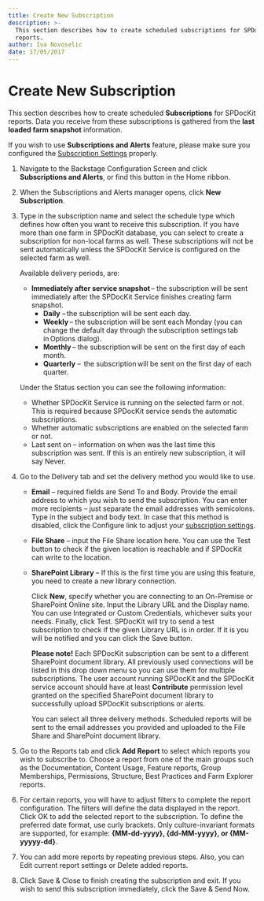 ```yaml
---
title: Create New Subscription
description: >-
  This section describes how to create scheduled subscriptions for SPDocKit
  reports.
author: Iva Novoselic
date: 17/05/2017
---
```


# Create New Subscription

This section describes how to create scheduled **Subscriptions** for SPDocKit reports. Data you receive from these subscriptions is gathered from the **last loaded farm snapshot** information.

If you wish to use **Subscriptions and Alerts** feature, please make sure you configured the [Subscription Settings](../get-to-know-spdockit/backstage-screen/options-wizard#subscription-settings.md) properly.

1. Navigate to the Backstage Configuration Screen and click **Subscriptions and Alerts**, or find this button in the Home ribbon.
2. When the Subscriptions and Alerts manager opens, click **New Subscription**.
3. Type in the subscription name and select the schedule type which defines how often you want to receive this subscription. If you have more than one farm in SPDocKit database, you can select to create a subscription for non-local farms as well. These subscriptions will not be sent automatically unless the SPDocKit Service is configured on the selected farm as well.

   Available delivery periods, are:

   * **Immediately after service snapshot** – the subscription will be sent immediately after the SPDocKit Service finishes creating farm snapshot.
     * **Daily** – the subscription will be sent each day.
     * **Weekly** – the subscription will be sent each Monday \(you can change the default day through the subscription settings tab in Options dialog\).
     * **Monthly** – the subscription will be sent on the first day of each month.
     * **Quarterly** –  the subscription will be sent on the first day of each quarter.

   Under the Status section you can see the following information:

   * Whether SPDocKit Service is running on the selected farm or not. This is required because SPDocKit service sends the automatic subscriptions.
   * Whether automatic subscriptions are enabled on the selected farm or not.
   * Last sent on – information on when was the last time this subscription was sent. If this is an entirely new subscription, it will say Never.

4. Go to the Delivery tab and set the delivery method you would like to use.
   * **Email** – required fields are Send To and Body. Provide the email address to which you wish to send the subscription. You can enter more recipients – just separate the email addresses with semicolons. Type in the subject and body text. In case that this method is disabled, click the Configure link to adjust your [subscription settings](../get-to-know-spdockit/backstage-screen/options-wizard#snapshot-options.md).
   * **File Share** – input the File Share location here. You can use the Test button to check if the given location is reachable and if SPDocKit can write to the location.
   * **SharePoint Library** – If this is the first time you are using this feature, you need to create a new library connection.

     Click **New**, specify whether you are connecting to an On-Premise or SharePoint Online site. Input the Library URL and the Display name. You can use Integrated or Custom Credentials, whichever suits your needs. Finally, click Test. SPDocKit will try to send a test subscription to check if the given Library URL is in order. If it is you will be notified and you can click the Save button.

     **Please note!** Each SPDocKit subscription can be sent to a different SharePoint document library. All previously used connections will be listed in this drop down menu so you can use them for multiple subscriptions. The user account running SPDocKit and the SPDocKit service account should have at least **Contribute** permission level granted on the specified SharePoint document library to successfully upload SPDocKit subscriptions or alerts.

     You can select all three delivery methods. Scheduled reports will be sent to the email addresses you provided and uploaded to the File Share and SharePoint document library.
5. Go to the Reports tab and click **Add Report** to select which reports you wish to subscribe to. Choose a report from one of the main groups such as the Documentation, Content Usage, Feature reports, Group Memberships, Permissions, Structure, Best Practices and Farm Explorer reports.
6. For certain reports, you will have to adjust filters to complete the report configuration. The filters will define the data displayed in the report. Click OK to add the selected report to the subscription. To define the preferred date format, use curly brackets. Only culture-invariant formats are supported, for example: **{MM-dd-yyyy}, {dd-MM-yyyy}, or {MM-yyyyy-dd}**.
7. You can add more reports by repeating previous steps. Also, you can Edit current report settings or Delete added reports.
8. Click Save & Close to finish creating the subscription and exit. If you wish to send this subscription immediately, click the Save & Send Now.

